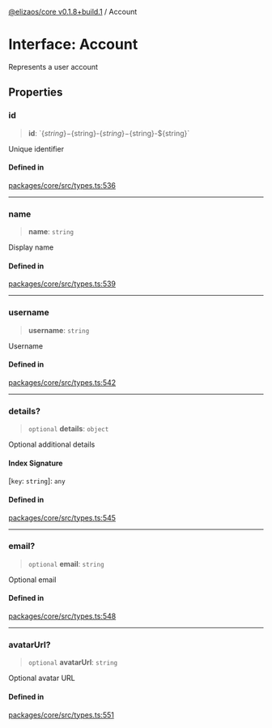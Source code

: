[@elizaos/core v0.1.8+build.1](../index.md) / Account

# Interface: Account

Represents a user account

## Properties

### id

> **id**: \`$\{string\}-$\{string\}-$\{string\}-$\{string\}-$\{string\}\`

Unique identifier

#### Defined in

[packages/core/src/types.ts:536](https://github.com/Vicolee/riddleculous-ai-agent/blob/main/packages/core/src/types.ts#L536)

***

### name

> **name**: `string`

Display name

#### Defined in

[packages/core/src/types.ts:539](https://github.com/Vicolee/riddleculous-ai-agent/blob/main/packages/core/src/types.ts#L539)

***

### username

> **username**: `string`

Username

#### Defined in

[packages/core/src/types.ts:542](https://github.com/Vicolee/riddleculous-ai-agent/blob/main/packages/core/src/types.ts#L542)

***

### details?

> `optional` **details**: `object`

Optional additional details

#### Index Signature

 \[`key`: `string`\]: `any`

#### Defined in

[packages/core/src/types.ts:545](https://github.com/Vicolee/riddleculous-ai-agent/blob/main/packages/core/src/types.ts#L545)

***

### email?

> `optional` **email**: `string`

Optional email

#### Defined in

[packages/core/src/types.ts:548](https://github.com/Vicolee/riddleculous-ai-agent/blob/main/packages/core/src/types.ts#L548)

***

### avatarUrl?

> `optional` **avatarUrl**: `string`

Optional avatar URL

#### Defined in

[packages/core/src/types.ts:551](https://github.com/Vicolee/riddleculous-ai-agent/blob/main/packages/core/src/types.ts#L551)
